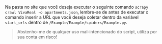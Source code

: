 Na pasta no site que você deseja executar o seguinte comando `scrapy crawl VivaReal -o apartments.json`, lembre-se de antes de executar o comando inserir a URL que você deseja coletar dentro da variável `start_urls` dentro de `/Example/Example/spiders/Example.py`.

> Abstenho-me de qualquer uso mal-intencionado do script, utiliza por sua conta em risco!
